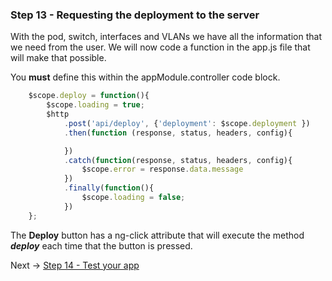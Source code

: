 ### Step 13 - Requesting the deployment to the server
With the pod, switch, interfaces and VLANs we have all the information that we need from the user. We will now code a 
function in the app.js file that will make that possible.

 You **must** define this within the appModule.controller code block.

```javascript
    $scope.deploy = function(){
        $scope.loading = true;
        $http
            .post('api/deploy', {'deployment': $scope.deployment })
            .then(function (response, status, headers, config){

            })
            .catch(function(response, status, headers, config){
                $scope.error = response.data.message
            })
            .finally(function(){
                $scope.loading = false;
            })
    };
```

The **Deploy** button has a ng-click attribute that will execute the method _**deploy**_ each time that the 
button is pressed.


Next -> [Step 14 - Test your app]

[Step 14 - Test your app]: step14.md